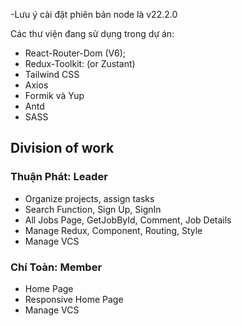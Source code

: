 -Lưu ý cài đặt phiên bản node là v22.2.0

Các thư viện đang sử dụng trong dự án:

<ul>
    <li>React-Router-Dom (V6);</li>
     <li>Redux-Toolkit: (or Zustant)</li>
      <li>Tailwind CSS</li>
       <li>Axios</li>
        <li>Formik và Yup</li>
         <li>Antd</li>
         <li>SASS</li>
</ul>

<h2>Division of work</h2>

<div align="left">
<h3>Thuận Phát: Leader</h3>
<ul>
    <li>Organize projects, assign tasks</li>
     <li>Search Function, Sign Up, SignIn</li>
      <li>All Jobs Page, GetJobById, Comment, Job Details</li>
       <li>Manage Redux, Component, Routing, Style</li>
       <li>Manage VCS</li>
</ul>
</div>

<div align="left">
<h3>Chí Toàn: Member</h3>
<ul>
    <li>Home Page</li>
   <li>Responsive Home Page</li>
       <li>Manage VCS</li>
</ul>
</div>
